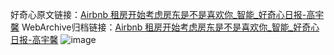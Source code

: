 好奇心原文链接：[Airbnb 租房开始考虑房东是不是喜欢你_智能_好奇心日报-高宇馨](https://www.qdaily.com/articles/8663.html)
WebArchive归档链接：[Airbnb 租房开始考虑房东是不是喜欢你_智能_好奇心日报-高宇馨](http://web.archive.org/web/20190623153314/https://www.qdaily.com/articles/8663.html)
![image](http://ww3.sinaimg.cn/large/007d5XDpgy1g3vdos0rrkj30u02oje81)